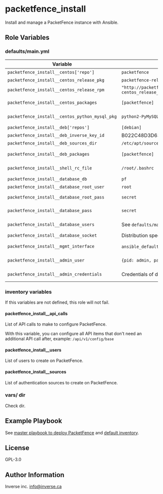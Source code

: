 packetfence_install
===================

Install and manage a PacketFence instance with Ansible.

Role Variables
--------------

### defaults/main.yml ###

| Variable                                       | Default                                                                                                          | Comments (type)                                                         |
| ---                                            | ---                                                                                                              | ---                                                                     |
| `packetfence_install__centos['repo']`          | `packetfence`                                                                                                    | CentOS repo to use                                                      |
| `packetfence_install__centos_release_pkg`      | `packetfence-release`                                                                                            | Package containing CentOS repo                                          |
| `packetfence_install__centos_release_rpm`      | `"http://packetfence.org/downloads/PacketFence/RHEL7/x86_64/RPMS/{{ centos_release_pkg }}-1.2-7.el7.noarch.rpm"` | URL to install `centos_release_pkg`                                     |
| `packetfence_install__centos_packages`         | `[packetfence]`                                                                                                  | List of CentOS packages to install, `packetfence-8.3` syntax allowed    |
| `packetfence_install__centos_python_mysql_pkg` | `python2-PyMySQL`                                                                                                | CentOS package to use Ansible mysql_user module                         |
| `packetfence_install__deb['repos']`            | `[debian]`                                                                                                       | List of Debian repos to use                                             |
| `packetfence_install__deb_inverse_key_id`      | B022C48D3D6373D7FC256A8CCB2D3A2AA0030E2C                                                                         | GPG key use to sign Debian packages                                     |
| `packetfence_install__deb_sources_dir`         | `/etc/apt/sources.list.d`                                                                                        | Directory to store packetfence.list                                     |
| `packetfence_install__deb_packages`            | `[packetfence]`                                                                                                  | List of Debian packages to install, `packetfence=8.3` syntax allowed    |
| `packetfence_install__shell_rc_file`           | `/root/.bashrc`                                                                                                  | File where to add common PacketFence aliases                            |
| `packetfence_install__database_db`             | `pf`                                                                                                             | Database name                                                           |
| `packetfence_install__database_root_user`      | `root`                                                                                                           | `root` user of DB                                                       |
| `packetfence_install__database_root_pass`      | `secret`                                                                                                         | Default database password for `packetfence_install__database_root_user` |
| `packetfence_install__database_pass`           | `secret`                                                                                                         | Default database password for first database users                      |
| `packetfence_install__database_users`          | See `defaults/main.yml`                                                                                          | Dict of database users with their privileges                            |
| `packetfence_install__database_socket`         | Distribution specific, see `vars/` dir                                                                           | Local socket to use                                                     |
| `packetfence_install__mgmt_interface`          | `ansible_default_ipv4` settings + `type: management`                                                             | Dict with settings for management interface settings                    |
| `packetfence_install__admin_user`              | `{pid: admin, password: secret }`                                                                                | Dict with username and password for default admin user                  |
| `packetfence_install__admin_credentials`       | Credentials of default admin user                                                                                | Dict with username and password use to authenticate against API         |

### inventory variables ###

If this variables are not defined, this role will not fail.

#### packetfence_install__api_calls ####

List of API calls to make to configure PacketFence.

With this variable, you can configure all API items that don't need an
additional API call after, example: `/api/v1/config/base`

#### packetfence_install__users ####

List of users to create on PacketFence.

#### packetfence_install__sources ####

List of authentication sources to create on PacketFence.

### vars/ dir ###

Check <vars/> dir.


Example Playbook
----------------

See
[master playbook to deploy
PacketFence](https://github.com/nqb/ansible-playbook-inverse-deployment/blob/master/products/packetfence/site.yml)
and [default inventory](https://github.com/nqb/ansible-playbook-inverse-deployment/blob/master/products/packetfence/inventory).

License
-------

GPL-3.0

Author Information
------------------

Inverse inc. <info@inverse.ca>
